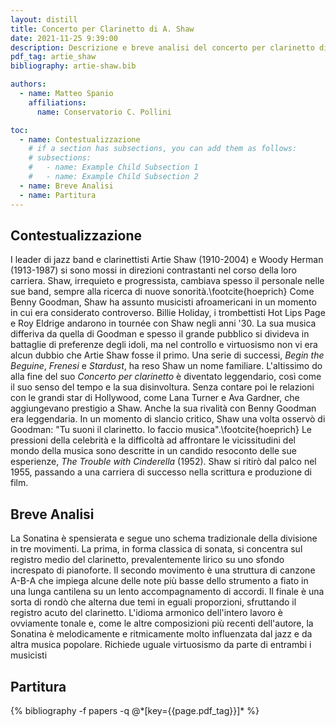 ```yaml
---
layout: distill
title: Concerto per Clarinetto di A. Shaw
date: 2021-11-25 9:39:00
description: Descrizione e breve analisi del concerto per clarinetto di Artie Shaw
pdf_tag: artie_shaw
bibliography: artie-shaw.bib

authors:
  - name: Matteo Spanio
    affiliations:
      name: Conservatorio C. Pollini

toc:
  - name: Contestualizzazione
    # if a section has subsections, you can add them as follows:
    # subsections:
    #   - name: Example Child Subsection 1
    #   - name: Example Child Subsection 2
  - name: Breve Analisi
  - name: Partitura
---
```


## Contestualizzazione

I leader di jazz band e clarinettisti Artie Shaw (1910-2004) e Woody Herman (1913-1987) si sono mossi in direzioni contrastanti nel corso della loro carriera. Shaw, irrequieto e progressista, cambiava spesso il personale nelle sue band, sempre alla ricerca di nuove sonorità.\footcite{hoeprich} Come Benny Goodman, Shaw ha assunto musicisti afroamericani in un momento in cui era considerato controverso. Billie Holiday, i trombettisti Hot Lips Page e Roy Eldrige andarono in tournée con Shaw negli anni '30. La sua musica differiva da quella di Goodman e spesso il grande pubblico si divideva in battaglie di preferenze degli idoli, ma nel controllo e virtuosismo non vi era alcun dubbio che Artie Shaw fosse il primo. Una serie di successi, _Begin the Beguine_, _Frenesi_ e _Stardust_, ha reso Shaw un nome familiare. L'altissimo do alla fine del suo _Concerto per clarinetto_ è diventato leggendario, così come il suo senso del tempo e la sua disinvoltura. Senza contare poi le relazioni con le grandi star di Hollywood, come Lana Turner e Ava Gardner, che aggiungevano prestigio a Shaw. Anche la sua rivalità con Benny Goodman era leggendaria. In un momento di slancio critico, Shaw una volta osservò di Goodman: "Tu suoni il clarinetto. Io faccio musica".\footcite{hoeprich} Le pressioni della celebrità e la difficoltà ad affrontare le vicissitudini del mondo della musica sono descritte in un candido resoconto delle sue esperienze, _The Trouble with Cinderella_ (1952). Shaw si ritirò dal palco nel 1955, passando a una carriera di successo nella scrittura e produzione di film.

## Breve Analisi

La Sonatina è spensierata e segue uno schema tradizionale della divisione in tre movimenti. La prima, in forma classica di sonata, si concentra sul registro medio del clarinetto, prevalentemente lirico su uno sfondo increspato di pianoforte.
Il secondo movimento è una struttura di canzone A-B-A che impiega alcune delle note più basse dello strumento a fiato in una lunga cantilena su un lento accompagnamento di accordi. Il finale è una sorta di rondò che alterna due temi in eguali proporzioni, sfruttando il registro acuto del clarinetto. L'idioma armonico dell'intero lavoro è ovviamente tonale e, come le altre composizioni più recenti dell'autore, la Sonatina è melodicamente e ritmicamente molto influenzata dal jazz e da altra musica popolare. Richiede uguale virtuosismo da parte di entrambi i musicisti

## Partitura

<div class="publications">
{% bibliography -f papers -q @*[key={{page.pdf_tag}}]* %}
</div>
